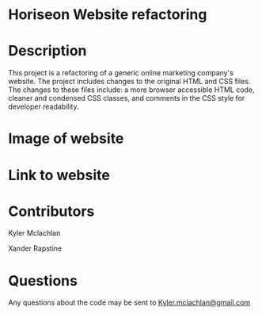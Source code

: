 # Horiseon Website refactoring


# Description

This project is a refactoring of a generic online marketing company's website. The project includes changes to the original HTML and CSS files. The changes to these files include: a more browser accessible HTML code, cleaner and condensed CSS classes, and comments in the CSS style for developer readability.  

# Image of website


# Link to website


# Contributors 
Kyler Mclachlan 

Xander Rapstine 

# Questions 

Any questions about the code may be sent to Kyler.mclachlan@gmail.com